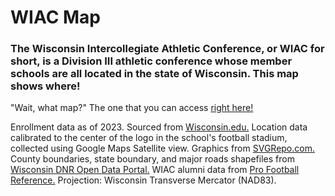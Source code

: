 # WIAC Map

### The Wisconsin Intercollegiate Athletic Conference, or WIAC for short, is a Division III athletic conference whose member schools are all located in the state of Wisconsin. This map shows where!

"Wait, what map?" The one that you can access [right here!](https://notfogel.github.io/WIAC-map)

Enrollment data as of 2023. Sourced from [Wisconsin.edu.](https://www.wisconsin.edu/education-reports-statistics/enrollments/)
Location data calibrated to the center of the logo in the school's football stadium, collected using Google Maps Satellite view.
Graphics from [SVGRepo.com.](svgrepo.com) 
County boundaries, state boundary, and major roads shapefiles from [Wisconsin DNR Open Data Portal.](https://data-wi-dnr.opendata.arcgis.com/)
WIAC alumni data from [Pro Football Reference.](https://www.pro-football-reference.com)
Projection: Wisconsin Transverse Mercator (NAD83).
